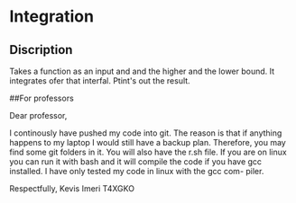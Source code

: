 # Integration

## Discription

Takes a function as an input and and the higher and the
lower bound.
It integrates ofer that interfal.
Ptint's out the result.

##For professors

Dear professor, 

I continously have pushed my code into git. The reason 
is that if anything happens to my laptop I would still 
have a backup plan. Therefore, you may find some git 
folders in it. 
You will also have the r.sh file. If you are on linux
you can run it with bash and it will compile the code 
if you have gcc installed.
I have only tested my code in linux with the gcc com-
piler.

Respectfully,
Kevis Imeri
T4XGKO
